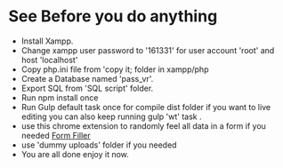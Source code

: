 # See Before you do anything

 - Install Xampp.
 - Change xampp user password to '161331' for user account 'root' and host 'localhost'  		
 - Copy php.ini file from 'copy it; folder in xampp/php
 - Create a Database named 'pass_vr'.
 - Export SQL from 'SQL script' folder.
 - Run npm install once
 - Run Gulp default task once for compile dist folder if you want to live editing you can also keep running gulp 'wt' task .
 - use this chrome extension to randomly feel all data in a form if you needed [Form Filler](chrome://extensions/?id=bnjjngeaknajbdcgpfkgnonkmififhfo)
 - use 'dummy uploads' folder if you needed 
 - You are all done enjoy it now.